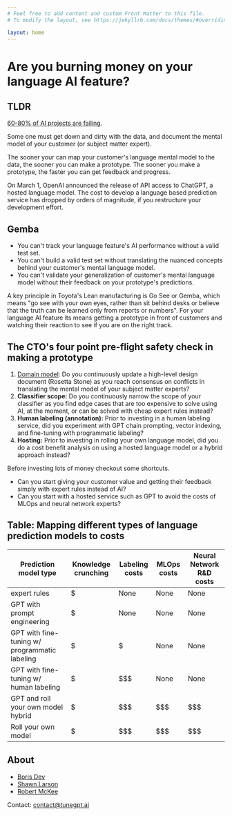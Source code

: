 ```yaml
---
# Feel free to add content and custom Front Matter to this file.
# To modify the layout, see https://jekyllrb.com/docs/themes/#overriding-theme-defaults

layout: home
---
```


<h1> Are you burning money on your language AI feature?</h1>

## TLDR

[60-80% of AI projects are failing](https://www.forbes.com/sites/cognitiveworld/2022/08/14/the-one-practice-that-is-separating-the-ai-successes-from-the-failures/?sh=2db4b23117cb).

Some one must get down and dirty with the data, and document the mental model of your customer (or subject matter expert).

The sooner your can map your customer's language mental model to the data, the
sooner you can make a prototype. The sooner you make a prototype, the faster you
can get feedback and progress.

On March 1, OpenAI announced the release of API access to ChatGPT, a hosted
language model. The cost to develop a language based prediction service has
dropped by orders of magnitude, if you restructure your development effort. 

## Gemba

- You can't track your language feature's AI performance without a valid test set.
- You can't build a valid test set without translating the nuanced concepts behind your customer's mental language model.
- You can't validate your generalization of customer's mental language model without their feedback on your prototype's predictions.

A key principle in Toyota's Lean manufacturing is Go See or Gemba, which means
"go see with your own eyes, rather than sit behind desks or believe that the
truth can be learned only from reports or numbers". For your language AI feature
its means getting a prototype in front of customers and watching their reaction
to see if you are on the right track. 


## The CTO's four point pre-flight safety check in making a prototype

1. [Domain model](https://martinfowler.com/bliki/DomainDrivenDesign.html): Do you continuously update a high-level design document (Rosetta Stone) as you reach consensus on conflicts in translating the mental model of your subject matter experts?
2. **Classifier scope:** Do you continuously narrow the scope of your classifier as you find edge cases that are too expensive to solve using AI, at the moment, or can be solved with cheap expert rules instead?
3. **Human labeling (annotation):** Prior to investing in a human labeling service, did you experiment with GPT chain prompting, vector indexing, and fine-tuning with programmatic labeling? 
4. **Hosting:** Prior to investing in rolling your own language model, did you do a cost benefit analysis on using a hosted language model or a hybrid approach instead? 


Before investing lots of money checkout some shortcuts.

- Can you start giving your customer value and getting their feedback simply with expert rules instead of AI?
- Can you start with a hosted service such as GPT to avoid the costs of MLOps and neural network experts?

## Table: Mapping different types of language prediction models to costs

| Prediction model type                         | Knowledge crunching    | Labeling costs | MLOps costs | Neural Network R&D costs |
| --------------------------------------------- | ---------------------- | -------------- | ----------- | ------------------------ |
| expert rules                                  | $                      | None           | None        | None                     |
| GPT with prompt engineering                   | $                      | None           | None        | None                     |
| GPT with fine-tuning w/ programmatic labeling | $                      | $              | None        | None                     |
| GPT with fine-tuning w/ human labeling        | $                      | $$$            | None        | None                     |
| GPT and roll your own model hybrid            | $                      | $$$            | $$$         | $$$                      |
| Roll your own model                           | $                      | $$$            | $$$         | $$$                      |

## About

- [Boris Dev](https://www.linkedin.com/in/boris-dev/)
- [Shawn Larson](https://www.linkedin.com/in/shawn-larson-ai/)
- [Robert McKee](https://www.linkedin.com/in/robertcmckee/)

Contact: contact@tunegpt.ai
